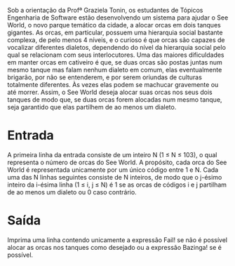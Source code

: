 Sob a orientação da Profª Graziela Tonin, os estudantes de Tópicos Engenharia de Software estão desenvolvendo um sistema para ajudar o See World, o novo parque temático da cidade, a alocar orcas em dois tanques gigantes. As orcas, em particular, possuem uma hierarquia social bastante complexa, de pelo menos 4 níveis, e o curioso é que orcas são capazes de vocalizar diferentes dialetos, dependendo do nível da hierarquia social pelo qual se relacionam com seus interlocutores. Uma das maiores dificuldades em manter orcas em cativeiro é que, se duas orcas são postas juntas num mesmo tanque mas falam nenhum dialeto em comum, elas eventualmente brigarão, por não se entenderem, e por serem oriundas de culturas totalmente diferentes. Às vezes elas podem se machucar gravemente ou até morrer. Assim, o See World deseja alocar suas orcas nos seus dois tanques de modo que, se duas orcas forem alocadas num mesmo tanque, seja garantido que elas partilhem de ao menos um dialeto.

# Entrada
A primeira linha da entrada consiste de um inteiro N (1 ≤ N ≤ 103), o qual representa o número de orcas do See World. A propósito, cada orca do See World é representada unicamente por um único código entre 1 e N. Cada uma das N linhas seguintes consiste de N inteiros, de modo que o j-ésimo inteiro da i-ésima linha (1 ≤ i, j ≤ N) é 1 se as orcas de códigos i e j partilham de ao menos um dialeto ou 0 caso contrário.

# Saída
Imprima uma linha contendo unicamente a expressão Fail! se não é possível alocar as orcas nos tanques como desejado ou a expressão Bazinga! se é possível.
